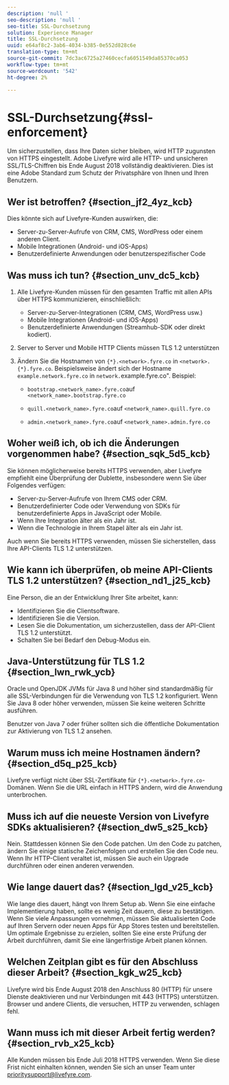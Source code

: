 ```yaml
---
description: 'null '
seo-description: 'null '
seo-title: SSL-Durchsetzung
solution: Experience Manager
title: SSL-Durchsetzung
uuid: e64af8c2-3ab6-4034-b385-0e552d828c6e
translation-type: tm+mt
source-git-commit: 7dc3ac6725a27460cecfa6051549da85370ca053
workflow-type: tm+mt
source-wordcount: '542'
ht-degree: 2%

---
```



# SSL-Durchsetzung{#ssl-enforcement}

Um sicherzustellen, dass Ihre Daten sicher bleiben, wird HTTP zugunsten von HTTPS eingestellt. Adobe Livefyre wird alle HTTP- und unsicheren SSL/TLS-Chiffren bis Ende August 2018 vollständig deaktivieren. Dies ist eine Adobe Standard zum Schutz der Privatsphäre von Ihnen und Ihren Benutzern.

## Wer ist betroffen? {#section_jf2_4yz_kcb}

Dies könnte sich auf Livefyre-Kunden auswirken, die:

* Server-zu-Server-Aufrufe von CRM, CMS, WordPress oder einem anderen Client.
* Mobile Integrationen (Android- und iOS-Apps)
* Benutzerdefinierte Anwendungen oder benutzerspezifischer Code

## Was muss ich tun? {#section_unv_dc5_kcb}

1. Alle Livefyre-Kunden müssen für den gesamten Traffic mit allen APIs über HTTPS kommunizieren, einschließlich:

   * Server-zu-Server-Integrationen (CRM, CMS, WordPress usw.)
   * Mobile Integrationen (Android- und iOS-Apps)
   * Benutzerdefinierte Anwendungen (Streamhub-SDK oder direkt kodiert).

1. Server to Server und Mobile HTTP Clients müssen TLS 1.2 unterstützen
1. Ändern Sie die Hostnamen von `{*}.<network>.fyre.co` in `<network>.{*}.fyre.co`. Beispielsweise ändert sich der Hostname `example.network.fyre.co` in `network.`example.fyre.co&quot;. Beispiel:

   * `bootstrap.<network_name>.fyre.co`auf `<network_name>.bootstrap.fyre.co`

   * `quill.<network_name>.fyre.co`auf `<network_name>.quill.fyre.co`

   * `admin.<network_name>.fyre.co`auf `<network_name>.admin.fyre.co`

## Woher weiß ich, ob ich die Änderungen vorgenommen habe? {#section_sqk_5d5_kcb}

Sie können möglicherweise bereits HTTPS verwenden, aber Livefyre empfiehlt eine Überprüfung der Dublette, insbesondere wenn Sie über Folgendes verfügen:

* Server-zu-Server-Aufrufe von Ihrem CMS oder CRM.
* Benutzerdefinierter Code oder Verwendung von SDKs für benutzerdefinierte Apps in JavaScript oder Mobile.
* Wenn Ihre Integration älter als ein Jahr ist.
* Wenn die Technologie in Ihrem Stapel älter als ein Jahr ist.

Auch wenn Sie bereits HTTPS verwenden, müssen Sie sicherstellen, dass Ihre API-Clients TLS 1.2 unterstützen.

## Wie kann ich überprüfen, ob meine API-Clients TLS 1.2 unterstützen? {#section_nd1_j25_kcb}

Eine Person, die an der Entwicklung Ihrer Site arbeitet, kann:

* Identifizieren Sie die Clientsoftware.
* Identifizieren Sie die Version.
* Lesen Sie die Dokumentation, um sicherzustellen, dass der API-Client TLS 1.2 unterstützt.
* Schalten Sie bei Bedarf den Debug-Modus ein.

## Java-Unterstützung für TLS 1.2 {#section_lwn_rwk_ycb}

Oracle und OpenJDK JVMs für Java 8 und höher sind standardmäßig für alle SSL-Verbindungen für die Verwendung von TLS 1.2 konfiguriert. Wenn Sie Java 8 oder höher verwenden, müssen Sie keine weiteren Schritte ausführen.

Benutzer von Java 7 oder früher sollten sich die öffentliche Dokumentation zur Aktivierung von TLS 1.2 ansehen.

## Warum muss ich meine Hostnamen ändern? {#section_d5q_p25_kcb}

Livefyre verfügt nicht über SSL-Zertifikate für `{*}.<network>.fyre.co`-Domänen. Wenn Sie die URL einfach in HTTPS ändern, wird die Anwendung unterbrochen.

## Muss ich auf die neueste Version von Livefyre SDKs aktualisieren? {#section_dw5_s25_kcb}

Nein. Stattdessen können Sie den Code patchen. Um den Code zu patchen, ändern Sie einige statische Zeichenfolgen und erstellen Sie den Code neu. Wenn Ihr HTTP-Client veraltet ist, müssen Sie auch ein Upgrade durchführen oder einen anderen verwenden.

## Wie lange dauert das? {#section_lgd_v25_kcb}

Wie lange dies dauert, hängt von Ihrem Setup ab. Wenn Sie eine einfache Implementierung haben, sollte es wenig Zeit dauern, diese zu bestätigen. Wenn Sie viele Anpassungen vornehmen, müssen Sie aktualisierten Code auf Ihren Servern oder neuen Apps für App Stores testen und bereitstellen. Um optimale Ergebnisse zu erzielen, sollten Sie eine erste Prüfung der Arbeit durchführen, damit Sie eine längerfristige Arbeit planen können.

## Welchen Zeitplan gibt es für den Abschluss dieser Arbeit? {#section_kgk_w25_kcb}

Livefyre wird bis Ende August 2018 den Anschluss 80 (HTTP) für unsere Dienste deaktivieren und nur Verbindungen mit 443 (HTTPS) unterstützen. Browser und andere Clients, die versuchen, HTTP zu verwenden, schlagen fehl.

## Wann muss ich mit dieser Arbeit fertig werden? {#section_rvb_x25_kcb}

Alle Kunden müssen bis Ende Juli 2018 HTTPS verwenden. Wenn Sie diese Frist nicht einhalten können, wenden Sie sich an unser Team unter prioritysupport@livefyre.com.

